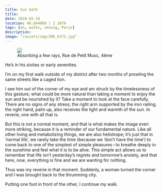 ```yaml
---
title: Sun bath
title:
date: 2020-05-19
location: 48.844009 | 2.3879
tags: [en, walks, seeing, Paris]
description:
image: “/assets/img/IMG_6373.jpg“
---
```


<figure>

<img src=“https://github.com/davidglidden/davidglidden.github.io/blob/master/assets/img/IMG_6373.jpg”>

<figcaption>Absorbing a few rays, Rue de Petit Musc, 4ème</figcaption>

</figure>

He’s in his sixties or early seventies. 

I’m on my first walk outside of my district after two months of prowling the same streets like a caged lion.

I see him out of the corner of my eye and am struck by the timelessness of this gesture; what could be more natural than taking a moment to enjoy the sun and be nourished by it? Take a moment to look at the face carefully. There are no signs of any stress; the right arm supported by the iron railing; the right hand, palm up, also receives the light and warmth of the sun. In reverie, one with all that is.

But this is not a normal moment, and that is what makes the image even more striking, because it is a reminder of our fundamental nature. Like all other living and metabolizing things, we are also heliotrope; it’s just that in ‘normal life’, we rarely take the time (because we ‘don’t have the time’) to come back to one of the simplest of simple pleasures – to breathe deeply in the sunshine and feel what it is to be alive. This simple act allows us to remember that life isn’t yesterday’s regrets and tomorrow’s anxiety, and that here, *now*, everything is fine and we are wanting for nothing.

Thus was my reverie in that moment. Suddenly, a woman turned the corner and I was brought back to the thrumming city.

Putting one foot in front of the other, I continue my walk.
